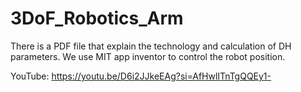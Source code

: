 # 3DoF_Robotics_Arm

There is a PDF file that explain the technology and calculation of DH parameters. 
We use MIT app inventor to control the robot position. 

YouTube: 
https://youtu.be/D6i2JJkeEAg?si=AfHwlITnTgQQEy1-
